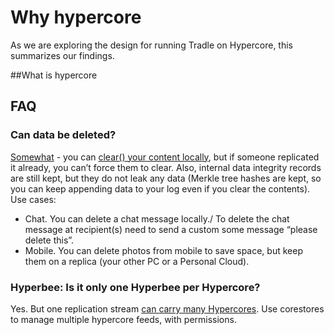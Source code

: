 # Why hypercore

As we are exploring the design for running Tradle on Hypercore, this summarizes our findings. 

##What is hypercore

## FAQ
### Can data be deleted? 
[Somewhat](https://discordapp.com/channels/709519409932140575/709519410557222964/755404488415772746) - you can [clear() your content locally](https://github.com/hypercore-protocol/hypercore#feedclearstart-end-callback), but if someone replicated it already, you can’t force them to clear. Also, internal data integrity records are still kept, but they do not leak any data (Merkle tree hashes are kept, so you can keep appending data to your log even if you clear the contents). Use cases:
- Chat. You can delete a chat message locally./ To delete the chat message at recipient(s) need to send a custom some message “please delete this”.
- Mobile. You can delete photos from mobile to save space, but keep them on a replica (your other PC or a Personal Cloud).

### Hyperbee: Is it only one Hyperbee per Hypercore? 
Yes. But one replication stream [can carry many Hypercores](https://discordapp.com/channels/709519409932140575/709519410557222964/755415844808556594). Use corestores to manage multiple hypercore feeds, with permissions.
